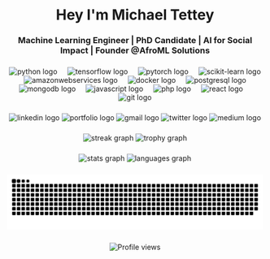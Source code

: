 <h1 align="center">Hey  I'm Michael Tettey</h1>
<h3 align="center">Machine Learning Engineer | PhD Candidate | AI for Social Impact | Founder @AfroML Solutions</h3>

###
<div align="center">
  <img src="https://skillicons.dev/icons?i=py" height="60" alt="python logo"  />
  <img width="12" />
  <img src="https://skillicons.dev/icons?i=tensorflow" height="60" alt="tensorflow logo"  />
  <img width="12" />
  <img src="https://skillicons.dev/icons?i=pytorch" height="60" alt="pytorch logo"  />
  <img width="12" />
  <img src="https://skillicons.dev/icons?i=sklearn" height="60" alt="scikit-learn logo"  />
  <img width="12" />
  <img src="https://skillicons.dev/icons?i=aws" height="60" alt="amazonwebservices logo"  />
  <img width="12" />
  <img src="https://skillicons.dev/icons?i=docker" height="60" alt="docker logo"  />
  <img width="12" />
  <img src="https://skillicons.dev/icons?i=postgres" height="60" alt="postgresql logo"  />
  <img width="12" />
  <img src="https://skillicons.dev/icons?i=mongodb" height="60" alt="mongodb logo"  />
  <img width="12" />
  <img src="https://skillicons.dev/icons?i=js" height="60" alt="javascript logo"  />
  <img width="12" />
  <img src="https://skillicons.dev/icons?i=php" height="60" alt="php logo"  />
  <img width="12" />
  <img src="https://skillicons.dev/icons?i=react" height="60" alt="react logo"  />
  <img width="12" />
  <img src="https://skillicons.dev/icons?i=git" height="60" alt="git logo"  />
</div>

###
<div align="center">
  <img src="https://img.shields.io/static/v1?message=LinkedIn&logo=linkedin&label=&color=0077B5&logoColor=white&labelColor=&style=for-the-badge" height="25" alt="linkedin logo"  />
  <img src="https://img.shields.io/static/v1?message=Portfolio&logo=firefox&label=&color=FF7139&logoColor=white&labelColor=&style=for-the-badge" height="25" alt="portfolio logo"  />
  <img src="https://img.shields.io/static/v1?message=Email&logo=gmail&label=&color=D14836&logoColor=white&labelColor=&style=for-the-badge" height="25" alt="gmail logo"  />
  <img src="https://img.shields.io/static/v1?message=Twitter&logo=twitter&label=&color=1DA1F2&logoColor=white&labelColor=&style=for-the-badge" height="25" alt="twitter logo"  />
  <img src="https://img.shields.io/static/v1?message=Medium&logo=medium&label=&color=12100E&logoColor=white&labelColor=&style=for-the-badge" height="25" alt="medium logo"  />
</div>

###
<div align="center">
  <img src="https://streak-stats.demolab.com?user=Syded74&locale=en&mode=daily&theme=radical&hide_border=false&border_radius=5&order=3" height="150" alt="streak graph"  />
  <img src="https://github-profile-trophy.vercel.app?username=Syded74&theme=radical&column=-1&row=1&margin-w=8&margin-h=8&no-bg=false&no-frame=false&order=4" height="150" alt="trophy graph"  />
</div>

###
<div align="center">
  <img src="https://github-readme-stats.vercel.app/api?username=Syded74&hide_title=false&hide_rank=false&show_icons=true&include_all_commits=true&count_private=true&disable_animations=false&theme=radical&locale=en&hide_border=false&order=1" height="150" alt="stats graph"  />
  <img src="https://github-readme-stats.vercel.app/api/top-langs?username=Syded74&locale=en&hide_title=false&layout=compact&card_width=320&langs_count=8&theme=radical&hide_border=false&order=2" height="150" alt="languages graph"  />
</div>

###
<div align="center">
  <img src="https://raw.githubusercontent.com/Platane/snk/output/github-contribution-grid-snake.svg" alt="snake animation" />
</div>

<!-- Alternative: If you want to set up your own snake animation, you'll need to:
1. Go to your profile repository (Syded74/Syded74)
2. Create .github/workflows/snake.yml file with this content:

name: Generate snake animation

on:
  schedule:
    - cron: "0 */12 * * *"
  workflow_dispatch:

jobs:
  generate:
    runs-on: ubuntu-latest
    timeout-minutes: 10
    steps:
      - name: generate github-contribution-grid-snake.svg
        uses: Platane/snk@master
        with:
          github_user_name: Syded74
          svg_out_path: dist/github-contribution-grid-snake.svg

      - name: push github-contribution-grid-snake.svg to the output branch
        uses: crazy-max/ghaction-github-pages@v2.1.3
        with:
          target_branch: output
          build_dir: dist
        env:
          GITHUB_TOKEN: ${{ secrets.GITHUB_TOKEN }}

Then uncomment and use this instead:
<picture>
  <source media="(prefers-color-scheme: dark)" srcset="https://raw.githubusercontent.com/Syded74/Syded74/output/github-contribution-grid-snake-dark.svg">
  <source media="(prefers-color-scheme: light)" srcset="https://raw.githubusercontent.com/Syded74/Syded74/output/github-contribution-grid-snake.svg">
  <img alt="github contribution grid snake animation" src="https://raw.githubusercontent.com/Syded74/Syded74/output/github-contribution-grid-snake.svg">
</picture>
-->

###

<div align="center">
  <img src="https://komarev.com/ghpvc/?username=Syded74&label=Profile%20views&color=0e75b6&style=flat" alt="Profile views" />
</div>
